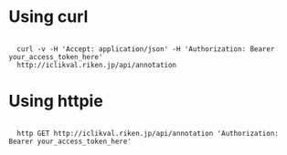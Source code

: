 # Using curl
<code>
  curl -v -H 'Accept: application/json' -H 'Authorization: Bearer your_access_token_here'  
  <span></span>http://iclikval.riken.jp/api/annotation 
</code>

# Using httpie
<code>
  http GET <span></span>http://iclikval.riken.jp/api/annotation 'Authorization: Bearer your_access_token_here'
</code>
